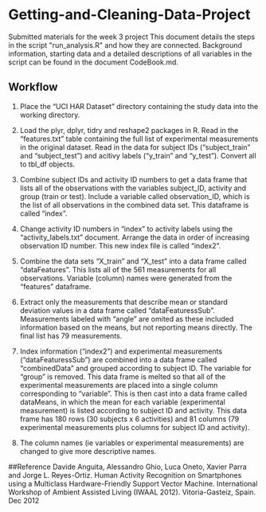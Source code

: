 # Getting-and-Cleaning-Data-Project
Submitted materials for the week 3 project
This document details the steps in the script "run_analysis.R" and how they are connected. Background information, starting data and a detailed descriptions of all variables in the script can be found in the document CodeBook.md. 

## Workflow
1. Place the “UCI HAR Dataset” directory containing the study data into the working directory.

2. Load the plyr, dplyr, tidry and reshape2 packages in R. Read in the “features.txt” table containing the full list of experimental measurements in the original dataset. Read in the data for subject IDs (“subject_train” and “subject_test”) and acitivy labels (“y_train” and “y_test”). Convert all to tbl_df objects.  

3. Combine subject IDs and activity ID numbers to get a data frame that lists all of the observations with the variables subject_ID, activity and group (train or test). Include a variable called observation_ID, which is the list of all observations in the combined data set. This dataframe is called “index”. 

4. Change activity ID numbers in “index” to activity labels using the “activity_labels.txt” document. Arrange the data in order of increasing observation ID number. This new index file is called “index2”.

5. Combine the data sets “X_train” and “X_test” into a data frame called “dataFeatures”. This lists all of the 561 measurements for all observations. Variable (column) names were generated from the “features” dataframe. 

6. Extract only the measurements that describe mean or standard deviation values in a data frame called “dataFeaturessSub”. Measurements labeled with “angle” are omited as these included information based on the means, but not reporting means directly. The final list has 79 measurements. 

7. Index information (“index2”) and experimental measurements (“dataFeaturessSub”) are combined into a data frame called “combinedData” and grouped according to subject ID. The variable for “group” is removed. This data frame is melted so that all of the experimental measurements are placed into a single column corresponding to “variable”. This is then cast into a data frame called dataMeans, in which the mean for each variable (experimental measurement) is listed according to subject ID and activity. This data frame has 180 rows (30 subjects x 6 activities) and 81 columns (79 experimental measurements plus columns for subject ID and activity). 

8. The column names (ie variables or experimental measurements) are changed to give more descriptive names.

##Reference
Davide Anguita, Alessandro Ghio, Luca Oneto, Xavier Parra and Jorge L. Reyes-Ortiz. Human Activity Recognition on Smartphones using a Multiclass Hardware-Friendly Support Vector Machine. International Workshop of Ambient Assisted Living (IWAAL 2012). Vitoria-Gasteiz, Spain. Dec 2012
